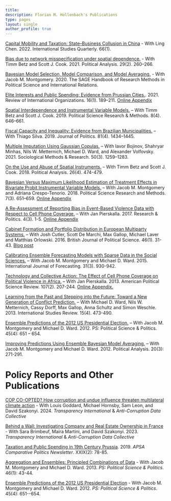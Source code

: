 ```yaml
---
title: 
description: Florian M. Hollenbach's Publications
type: pages
layout: single
author_profile: true
---
```



[Capital Mobility and Taxation: State–Business Collusion in China](https://academic.oup.com/isq/article/66/1/sqab096/6514648) - With Ling Chen. 2022. International Studies Quarterly. 66(1). 

[Bias due to network misspecification under spatial dependence.](https://osf.io/preprints/socarxiv/8phvx/) - With Timm Betz and Scott J. Cook. 2021. Political Analysis. 29(2). 260–266.

[Bayesian Model Selection, Model Comparison, and Model Averaging.](../papers/Hollenbach_Montgomery_2019_BayesianModelSelection.pdf) - With Jacob M. Montgomery. 2020. The SAGE Handbook of Research Methods in Political Science and International Relations.

[Elite Interests and Public Spending: Evidence from Prussian Cities.](../papers/Hollenbach_RIO_2019.pdf). 2021. Review of International Organizations. 16(1). 189–211. [Online Appendix](../papers/Appendix_Rio.pdf)

[Spatial Interdependence and Instrumental Variable Models.](https://osf.io/preprints/socarxiv/pgrcu/) – With Timm Betz and Scott J. Cook. 2019. Political Science Research & Methods. 8(4). 646–661.

[Fiscal Capacity and Inequality: Evidence from Brazilian Municipalities.](../papers/Hollenbach_Silva_2018_web.pdf) – With Thiago Silva. 2019. Journal of Politics. 81(4). 1434–1445.

[Multiple Imputation Using Gaussian Copulas.](../papers/Hollenbach_etal_SMR_2018_web.pdf) – With Iavor Bojinov, Shahryar Minhas, Nils W. Metternich, Michael D. Ward, and Alexander Volfovsky. 2021. Sociological Methods & Research. 50(3). 1259–1283.

[On the Use and Abuse of Spatial Instruments.](https://osf.io/9xags/) –  With Timm Betz and Scott J. Cook. 2018. Political Analysis. 26(4). 474-479.

[Bayesian Versus Maximum Likelihood Estimation of Treatment Effects in Bivariate Probit Instrumental Variable Models.](../papers/Hollenbach_Montgomery_Crespo-Tenorio_2018.pdf) – With Jacob M. Montgomery and Adriana Crespo-Tenorio. 2018. Political Science Research and Methods. 7(3). 651–659. [Online Appendix](../papers/Hollenbach_Montgomery_Crespo-Tenorio_Appendix.pdf)

[A Re-Assessment of Reporting Bias in Event-Based Violence Data with Respect to Cell Phone Coverage.](http://journals.sagepub.com/doi/full/10.1177/2053168017730687) – With Jan Pierskalla. 2017. Research & Politics. 4(3). 1-5. [Online Appendix](../papers/Hollenbach_Pierskalla_RP_Appendix.pdf)

[Cabinet Formation and Portfolio Distribution in European Multiparty Systems.](https://www.cambridge.org/core/journals/british-journal-of-political-science/article/cabinet-formation-and-portfolio-distribution-in-european-multiparty-systems/2D704A6AA526F940D63FCD8A21053C70) – With Josh Cutler, Scott De Marchi, Max Gallop, Michael Laver and Matthias Orlowski. 2016. British Journal of Political Science. 46(1). 31-43. [Blog post](http://www.the-plot.org/2016/02/10/cabinet-formation-and-portfolio-distribution-in-european-multiparty-systems/)

[Calibrating Ensemble Forecasting Models with Sparse Data in the Social Sciences.](https://www.sciencedirect.com/science/article/pii/S0169207014001010) – With Jacob M. Montgomery and Michael D. Ward. 2015. International Journal of Forecasting. 31(3). 930-942.

[Technology and Collective Action: The Effect of Cell Phone Coverage on Political Violence in Africa.](https://www.cambridge.org/core/journals/american-political-science-review/article/technology-and-collective-action-the-effect-of-cell-phone-coverage-on-political-violence-in-africa/E81CFF7B9CB576D612E6D3ECDAF493C4) – With Jan Pierskalla. 2013. American Political Science Review. 107(2). 207-244. [Online Appendix.](../papers/Pierskalla_Hollenbach_2013_Appendix.pdf)

[Learning from the Past and Stepping into the Future: Toward a New Generation of Conflict Prediction.](https://onlinelibrary.wiley.com/doi/abs/10.1111/misr.12072) – With Michael D. Ward, Nils W. Metternich, Cassy Dorff, Max Gallop, Anna Schultz and Simon Weschle. 2013. International Studies Review. 15(4). 473-490.

[Ensemble Predictions of the 2012 US Presidential Election.](https://www.cambridge.org/core/journals/ps-political-science-and-politics/article/ensemble-predictions-of-the-2012-us-presidential-election/C1693F4C7E4B7F4239AAF26B58E2F5D4) – With Jacob M. Montgomery and Michael D. Ward. 2012. PS: Political Science & Politics. 45(4): 651 – 654.

[Improving Predictions Using Ensemble Bayesian Model Averaging.](https://www.cambridge.org/core/journals/political-analysis) – With Jacob M. Montgomery and Michael D. Ward. 2012. Political Analysis. 20(3): 271-291.

# Policy Reports and Other Publications

[COP CO-OPTED? How corruption and undue influence threaten multilateral climate action](https://acdatacollective.org/wp-content/uploads/2024/10/COP-CO-OPTED-How-Corruption-and-Undue-Influence-Threaten-Multilateral-Climate-Action_FINAL.pdf) - With Louis Goddard, Michael Hornsby, Sam
Leon, and David Szakonyi. 2024. *Transparency International* & *Anti-Corruption Data Collective*

[Behind a Wall: Investigating Company and Real Estate Ownership in France](https://acdatacollective.org/wp-content/uploads/2023/07/2023-Report-Behind-a-Wall-English.pdf) - With Sara Brimbeuf, Maíra Martini, and David Szakonyi. 2023. *Transparency International* & *Anti-Corruption Data Collective*

[Taxation and Public Spending in 19th Century Prussia](https://www.comparativepoliticsnewsletter.org/wp-content/uploads/2019/12/CP-Newsletter-Fall-19-CP-and-History.pdf). 2019. *APSA Comparative Politics Newsletter*. XXIX(2): 78-85.

[Aggregation and Ensembles: Principled Combinations of Data](https://www.cambridge.org/core/services/aop-cambridge-core/content/view/633D03D043D27149E67EF52D8EF3D94B/S1049096512001552a.pdf/aggregation-and-ensembles-principled-combinations-of-data.pdf) - With Jacob M. Montgomery and Michael D. Ward. 2013. *PS: Political Science \& Politics*. 46(1): 43-44.

[Ensemble Predictions of the 2012 US Presidential Election](https://www.cambridge.org/core/services/aop-cambridge-core/content/view/C1693F4C7E4B7F4239AAF26B58E2F5D4/S1049096512000959a.pdf/ensemble-predictions-of-the-2012-us-presidentialelection.pdf) - With Jacob M. Montgomery and Michael D. Ward. 2012. *PS: Political Science \& Politics*. 45(4): 651--654.